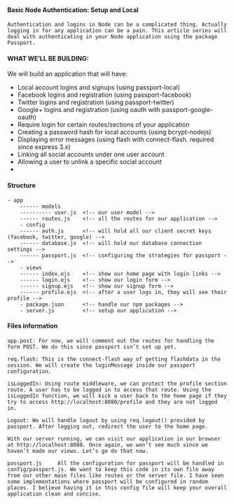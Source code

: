 #### Basic Node Authentication: Setup and Local
```
Authentication and logins in Node can be a complicated thing. Actually logging in for any application can be a pain. This article series will deal with authenticating in your Node application using the package Passport.
```
#### WHAT WE’LL BE BUILDING:

We will build an application that will have:

  - Local account logins and signups (using passport-local)
  - Facebook logins and registration (using passport-facebook)
  - Twitter logins and registration (using passport-twitter)
  - Google+ logins and registration (using oauth with passport-google-oauth)
  - Require login for certain routes/sections of your application
  - Creating a password hash for local accounts (using bcrypt-nodejs)
  - Displaying error messages (using flash with connect-flash. required since express 3.x)
  - Linking all social accounts under one user account
  - Allowing a user to unlink a specific social account
  -

#### Structure
```
- app
    ------ models
    ---------- user.js  <!-- our user model -->
    ------ routes.js    <!-- all the routes for our application -->
    - config
    ------ auth.js      <!-- will hold all our client secret keys (facebook, twitter, google) -->
    ------ database.js  <!-- will hold our database connection settings -->
    ------ passport.js  <!-- configuring the strategies for passport -->
    - views
    ------ index.ejs    <!-- show our home page with login links -->
    ------ login.ejs    <!-- show our login form -->
    ------ signup.ejs   <!-- show our signup form -->
    ------ profile.ejs  <!-- after a user logs in, they will see their profile -->
    - package.json      <!-- handle our npm packages -->
    - server.js         <!-- setup our application -->
```

#### Files information
```
app.post: For now, we will comment out the routes for handling the form POST. We do this since passport isn’t set up yet.

req.flash: This is the connect-flash way of getting flashdata in the session. We will create the loginMessage inside our passport configuration.

isLoggedIn: Using route middleware, we can protect the profile section route. A user has to be logged in to access that route. Using the isLoggedIn function, we will kick a user back to the home page if they try to access http://localhost:8080/profile and they are not logged in.

Logout: We will handle logout by using req.logout() provided by passport. After logging out, redirect the user to the home page.

With our server running, we can visit our application in our browser at http://localhost:8080. Once again, we won’t see much since we haven’t made our views. Let’s go do that now.

passport.js     All the configuration for passport will be handled in config/passport.js. We want to keep this code in its own file away from our other main files like routes or the server file. I have seen some implementations where passport will be configured in random places. I believe having it in this config file will keep your overall application clean and concise.
```
